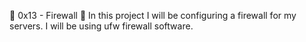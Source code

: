 🐚 0x13 - Firewall 🐚
In this project I will be configuring a firewall for my servers. I will be using ufw firewall software.


